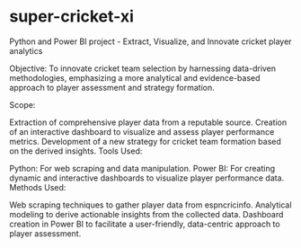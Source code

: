# super-cricket-xi
Python and Power BI project - Extract, Visualize, and Innovate cricket player analytics


Objective:
To innovate cricket team selection by harnessing data-driven methodologies, emphasizing a more analytical and evidence-based approach to player assessment and strategy formation.

Scope:

Extraction of comprehensive player data from a reputable source.
Creation of an interactive dashboard to visualize and assess player performance metrics.
Development of a new strategy for cricket team formation based on the derived insights.
Tools Used:

Python: For web scraping and data manipulation.
Power BI: For creating dynamic and interactive dashboards to visualize player performance data.
Methods Used:

Web scraping techniques to gather player data from espncricinfo.
Analytical modeling to derive actionable insights from the collected data.
Dashboard creation in Power BI to facilitate a user-friendly, data-centric approach to player assessment.
